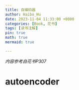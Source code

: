 ```yaml
---
title: 自编码器
author: Haibo_Hu
date: 2023-11-04 11:33:00 +0800
categories: [Book, 花书]
tags: [读书注解]
pin: true
math: true
mermaid: true

---
```


*内容参考自花书P307*
# autoencoder